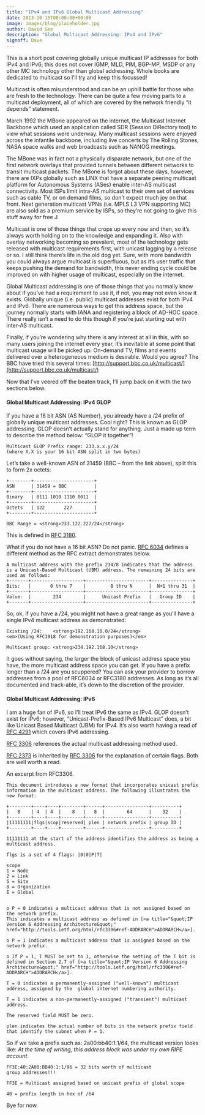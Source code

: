 ```yaml
---
title: "IPv4 and IPv6 Global Multicast Addressing"
date: 2013-10-15T00:00:00+00:00
image: images/blog/placeholder.jpg
author: David Gee
description: "Global Multicast Addressing: IPv4 and IPv6"
signoff: Dave
---
```


This is a short post covering globally unique multicast IP addresses for both IPv4 and IPv6; this does not cover IGMP, MLD, PIM, BGP-MP, MSDP or any other MC technology other than global addressing. Whole books are dedicated to multicast so I’ll try and keep this focussed!

Multicast is often misunderstood and can be an uphill battle for those who are fresh to the technology. There can be quite a few moving parts to a multicast deployment, all of which are covered by the network friendly “it depends” statement.

March 1992 the MBone appeared on the internet, the Multicast Internet Backbone which used an application called SDR (Session DiRectory tool) to view what sessions were underway. Many multicast sessions were enjoyed across the infantile backbone, including live concerts by The Rolling Stones, NASA space walks and web broadcasts such as NANOG meetings.

The MBone was in fact not a physically disparate network, but one of the first network overlays that provided tunnels between different networks to transit multicast packets. The MBone is forgot about these days, however, there are IXPs globally such as LINX that have a separate peering multicast platform for Autonomous Systems (ASes) enable inter-AS multicast connectivity. Most ISPs limit intra-AS multicast to their own set of services such as cable TV, or on demand films, so don’t expect much joy on that front. Next generation multicast VPNs (i.e. MPLS L3 VPN supporting MC) are also sold as a premium service by ISPs, so they’re not going to give this stuff away for free J

Multicast is one of those things that crops up every now and then, so it’s always worth holding on to the knowledge and expanding it. Also with overlay networking becoming so prevalent, most of the technology gets released with multicast requirements first, with unicast lagging by a release or so. I still think there’s life in the old dog yet. Sure, with more bandwidth you could always argue multicast is superfluous, but as it’s user traffic that keeps pushing the demand for bandwidth, this never ending cycle could be improved on with higher usage of multicast, especially on the internet.

Global Multicast addressing is one of those things that you normally know about if you’ve had a requirement to use it, if not, you may not even know it exists. Globally unique (i.e. public) multicast addresses exist for both IPv4 and IPv6. There are numerous ways to get this address space, but the journey normally starts with IANA and registering a block of AD-HOC space. There really isn’t a need to do this though if you’re just starting out with inter-AS multicast.

Finally, if you’re wondering why there is any interest at all in this, with so many users joining the internet every year, it’s inevitable at some point that multicast usage will be picked up. On-demand TV, films and events delivered over a heterogeneous medium is desirable. Would you agree? The BBC have tried this several times: [http://support.bbc.co.uk/multicast/](http://support.bbc.co.uk/multicast/)

Now that I’ve veered off the beaten track, I’ll jump back on it with the two sections below.

#### Global Multicast Addressing: IPv4 GLOP

If you have a 16 bit ASN (AS Number), you already have a /24 prefix of globally unique multicast addresses. Cool right? This is known as GLOP addressing. GLOP doesn’t actually stand for anything. Just a made up term to describe the method below: “GLOP it together”!

```
Multicast GLOP Prefix range: 233.x.x.y/24
(where X.X is your 16 bit ASN split in two bytes)
```

Let’s take a well-known ASN of 31459 (BBC – from the link above), split this to form 2x octets:

```
+--------+----------------------+
ASN      | 31459 = BBC          |
+--------+----------------------+
Binary   | 0111 1010 1110 0011  |
+--------+----------------------+
Octets   | 122       227        |
+--------+----------------------+
```

```
BBC Range = <strong>233.122.227/24</strong>
```

This is defined in [RFC 3180](http://tools.ietf.org/html/rfc3180).

What if you do not have a 16 bit ASN? Do not panic. [RFC 6034](http://tools.ietf.org/html/rfc6034) defines a different method as the RFC extract demonstrates below.

```
A multicast address with the prefix 234/8 indicates that the address is a Unicast-Based Multicast (UBM) address. The remaining 24 bits are used as follows:
+-------+-------------------+-----------------------+---------------+
Bits:   |       0 thru 7    |         8 thru N      |  N+1 thru 31  |
+-------+-------------------+-----------------------+---------------+
Value:  |        234        |      Unicast Prefix   |   Group ID    |
+-------+-------------------+-----------------------+---------------+
```

So, ok, if you have a /24, you might not have a great range as you’ll have a single IPv4 multicast address as demonstrated:

```
Existing /24:    <strong>192.168.10.0/24</strong>
<em>(Using RFC1918 for demonstration purposes)</em>

Multicast group: <strong>234.192.168.10</strong>
```

It goes without saying, the larger the block of unicast address space you have, the more multicast address space you can get. If you have a prefix longer than a /24 are you scuppered? You can ask your provider to borrow addresses from a pool of RFC6034 or RFC3180 addresses. As long as it’s all documented and track-able, it’s down to the discretion of the provider.

#### Global Multicast Addressing: IPv6

I am a huge fan of IPv6, so I’ll treat IPv6 the same as IPv4. GLOP doesn’t exist for IPv6; however, “Unicast-Prefix-Based IPv6 Multicast” does, a bit like Unicast Based Multicast (UBM) for IPv4. It’s also worth having a read of [RFC 4291](http://www.ietf.org/rfc/rfc4291.txt) which covers IPv6 addressing.


[RFC 3306](http://tools.ietf.org/html/rfc3306) references the actual multicast addressing method used.

[RFC 2373](http://tools.ietf.org/html/rfc2373) is inherited by [RFC 3306](http://tools.ietf.org/html/rfc3306) for the explanation of certain flags. Both are well worth a read.

An excerpt from RFC3306.

```
This document introduces a new format that incorporates unicast prefix information in the multicast address. The following illustrates the new format:

+--------+----+----+--------+------+----------------+----------+
|   8    | 4  | 4  |    8   |   8  |        64      |    32    |
+--------+----+----+--------+------+----------------+----------+
|11111111|flgs|scop|reserved| plen | network prefix | group ID |
+--------+----+----+--------+------+----------------+----------+

11111111 at the start of the address identifies the address as being a multicast address.

flgs is a set of 4 flags: |0|0|P|T|

scope
1 = Node
2 = Link
5 = Site
8 = Organization
E = Global


o P = 0 indicates a multicast address that is not assigned based on the network prefix. 
This indicates a multicast address as defined in [<a title="&quot;IP Version 6 Addressing Architecture&quot;" href="http://tools.ietf.org/html/rfc3306#ref-ADDRARCH">ADDRARCH</a>].

o P = 1 indicates a multicast address that is assigned based on the network prefix.

o If P = 1, T MUST be set to 1, otherwise the setting of the T bit is defined in Section 2.7 of [<a title="&quot;IP Version 6 Addressing Architecture&quot;" href="http://tools.ietf.org/html/rfc3306#ref-ADDRARCH">ADDRARCH</a>].

T = 0 indicates a permanently-assigned ("well-known") multicast address, assigned by the  global internet numbering authority.

T = 1 indicates a non-permanently-assigned ("transient") multicast address.

The reserved field MUST be zero.

plen indicates the actual number of bits in the network prefix field that identify the subnet when P = 1.
```

So if we take a prefix such as: 2a00:bb40:1:1/64, the multicast version looks like:
*At the time of writing, this address block was under my own RIPE account*.

```
FF3E:40:2A00:BB40:1:1/96 = 32 bits worth of multicast 
group addresses!!!

FF3E = Multicast assigned based on unicast prefix of global scope

40 = prefix length in hex of /64
```

Bye for now.
